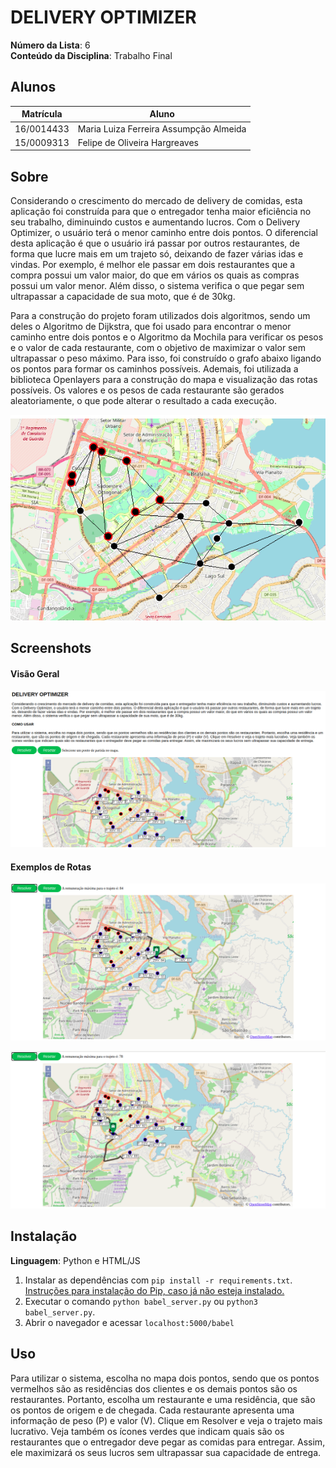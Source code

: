 # DELIVERY OPTIMIZER

**Número da Lista**: 6<br>
**Conteúdo da Disciplina**: Trabalho Final<br>

## Alunos
|Matrícula | Aluno |
| -- | -- |
| 16/0014433  |  Maria Luiza Ferreira Assumpção Almeida |
| 15/0009313  |  Felipe de Oliveira Hargreaves |

## Sobre 
Considerando o crescimento do mercado de delivery de comidas, esta aplicação foi construída para que o entregador tenha maior eficiência no seu trabalho, diminuindo custos e aumentando lucros. Com o Delivery Optimizer, o usuário terá o menor caminho entre dois pontos. O diferencial desta aplicação é que o usuário irá passar por outros restaurantes, de forma que lucre mais em um trajeto só, deixando de fazer várias idas e vindas. Por exemplo, é melhor ele passar em dois restaurantes que a compra possui um valor maior, do que em vários os quais as compras possui um valor menor. Além disso, o sistema verifica o que pegar sem ultrapassar a capacidade de sua moto, que é de 30kg.

Para a construção do projeto foram utilizados dois algoritmos, sendo um deles o Algoritmo de Dijkstra, que foi usado para encontrar o menor caminho entre dois pontos e o Algoritmo da Mochila para verificar os pesos e o valor de cada restaurante, com o objetivo de maximizar o valor sem ultrapassar o peso máximo. Para isso, foi construído o grafo abaixo ligando os pontos para formar os caminhos possíveis. Ademais, foi utilizada a biblioteca Openlayers para a construção do mapa e visualização das rotas possíveis. Os valores e os pesos de cada restaurante são gerados aleatoriamente, o que pode alterar o resultado a cada execução.

![Grafo](img/grafo.png)

## Screenshots

#### Visão Geral 
![Mapa1](img/mapa1.png)

#### Exemplos de Rotas
![Exemplo1](img/mapa2.png)

![Exemplo2](img/mapa3.png)

## Instalação 
**Linguagem**: Python e HTML/JS<br>
  1. Instalar as dependências com `pip install -r requirements.txt`. [Instruções para instalação do Pip, caso já não esteja instalado.](https://pip.pypa.io/en/stable/installing/)
  2. Executar o comando `python babel_server.py` ou `python3 babel_server.py`. 
  3. Abrir o navegador e acessar `localhost:5000/babel`

## Uso 
Para utilizar o sistema, escolha no mapa dois pontos, sendo que os pontos vermelhos são as residências dos clientes e os demais pontos são os restaurantes. Portanto, escolha um restaurante e uma residência, que são os pontos de origem e de chegada. Cada restaurante apresenta uma informação de peso (P) e valor (V). Clique em Resolver e veja o trajeto mais lucrativo. Veja também os ícones verdes que indicam quais são os restaurantes que o entregador deve pegar as comidas para entregar. Assim, ele maximizará os seus lucros sem ultrapassar sua capacidade de entrega.





